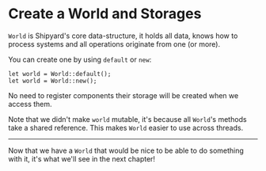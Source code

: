 # Create a World and Storages

`World` is Shipyard's core data-structure, it holds all data, knows how to process systems and all operations originate from one (or more).

You can create one by using `default` or `new`:

```rust, noplaypen
let world = World::default();
let world = World::new();
```

No need to register components their storage will be created when we access them. 

Note that we didn't make `world` mutable, it's because all `World`'s methods take a shared reference. This makes `World` easier to use across threads.

---

Now that we have a `World` that would be nice to be able to do something with it, it's what we'll see in the next chapter!
